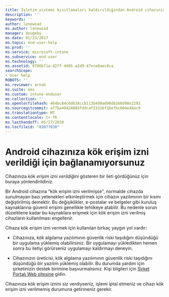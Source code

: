 ```yaml
---
title: İşletim sistemi kısıtlamaları kaldırıldığından Android cihazınız bağlanamıyor
description: ''
keywords: ''
author: lenewsad
ms.author: lanewsad
manager: dougeby
ms.date: 01/23/2017
ms.topic: end-user-help
ms.prod: ''
ms.service: microsoft-intune
ms.subservice: end-user
ms.technology: ''
ms.assetid: 9786b71a-d2ff-4d95-a2d9-47ece0aec8ca
searchScope:
- User help
ROBOTS: ''
ms.reviewer: arnab
ms.suite: ems
ms.custom: intune-enduser
ms.collection: ''
ms.openlocfilehash: 464bc84c6d638ccb113b4d0ad98db268d98e2292
ms.sourcegitcommit: a77ba49424803fddcaf23326f1befbc004e48ac9
ms.translationtype: MT
ms.contentlocale: tr-TR
ms.lasthandoff: 05/27/2020
ms.locfileid: "83877030"
---
```

# <a name="your-android-device-is-rooted-so-you-cant-connect"></a>Android cihazınıza kök erişim izni verildiği için bağlanamıyorsunuz

Cihazınıza _kök erişim izni verildiğini_ gösteren bir ileti gördüğünüz için buraya yönlendirildiniz.

Bir Android cihazına "kök erişim izni verilmişse", normalde cihazda sunulmayan bazı yetenekleri etkinleştirmek için cihazın yazılımının bir kısmı değiştirilmiş demektir. Bu değişiklikler, e-postalar ve belgeler gibi kuruluş kaynaklarına güvenli erişimi genellikle tehlikeye atabilir. Bu nedenle sorun düzeltilene kadar bu kaynaklara erişmek için kök erişim izni verilmiş cihazların kullanılması engellenir.  

Cihaza kök erişim izni vermek için kullanılan birkaç yaygın yol vardır:

- Cihazınıza, kök algılama yazılımının güvenlik riski taşıdığını düşündüğü bir uygulama yüklemiş olabilirsiniz. Bir uygulamayı yükledikten hemen sonra bu iletiyi görürseniz uygulamayı kaldırmayı deneyin.

- Cihazınızın üreticisi, kök algılama yazılımının güvenlik riski taşıdığını düşündüğü bir yazılım yüklemiş olabilir. Bu durumda yardım için şirketinizin destek birimine başvurmalısınız. Kişi bilgileri için [Şirket Portalı Web sitesine](https://go.microsoft.com/fwlink/?linkid=2010980) gidin.

Cihazınıza kök erişim iznini siz verdiyseniz, işlemi iptal etmeniz ve cihazı kök erişim izni verilmemiş durumuna getirmeniz gerekir.
